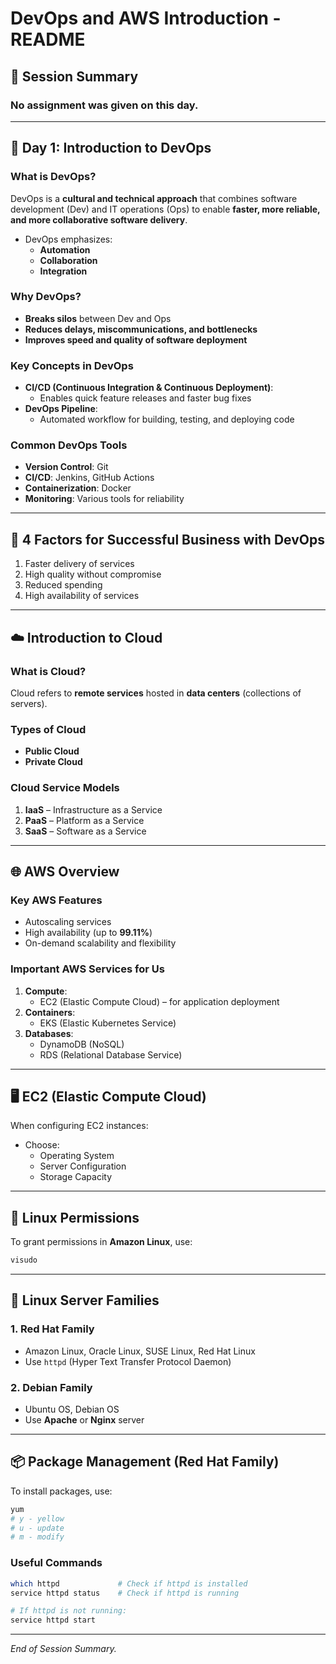 # DevOps and AWS Introduction - README

## 📅 Session Summary

### No assignment was given on this day.

---

## 🧠 Day 1: Introduction to DevOps

### What is DevOps?

DevOps is a **cultural and technical approach** that combines software development (Dev) and IT operations (Ops) to enable **faster, more reliable, and more collaborative software delivery**.

- DevOps emphasizes:
  - **Automation**
  - **Collaboration**
  - **Integration**

### Why DevOps?

- **Breaks silos** between Dev and Ops
- **Reduces delays, miscommunications, and bottlenecks**
- **Improves speed and quality of software deployment**

### Key Concepts in DevOps

- **CI/CD (Continuous Integration & Continuous Deployment)**:
  - Enables quick feature releases and faster bug fixes
- **DevOps Pipeline**:
  - Automated workflow for building, testing, and deploying code

### Common DevOps Tools

- **Version Control**: Git
- **CI/CD**: Jenkins, GitHub Actions
- **Containerization**: Docker
- **Monitoring**: Various tools for reliability

---

## 💼 4 Factors for Successful Business with DevOps

1. Faster delivery of services  
2. High quality without compromise  
3. Reduced spending  
4. High availability of services

---

## ☁️ Introduction to Cloud

### What is Cloud?

Cloud refers to **remote services** hosted in **data centers** (collections of servers).

### Types of Cloud

- **Public Cloud**
- **Private Cloud**

### Cloud Service Models

1. **IaaS** – Infrastructure as a Service  
2. **PaaS** – Platform as a Service  
3. **SaaS** – Software as a Service

---

## 🌐 AWS Overview

### Key AWS Features

- Autoscaling services  
- High availability (up to **99.11%**)  
- On-demand scalability and flexibility

### Important AWS Services for Us

1. **Compute**:
   - EC2 (Elastic Compute Cloud) – for application deployment
2. **Containers**:
   - EKS (Elastic Kubernetes Service)
3. **Databases**:
   - DynamoDB (NoSQL)
   - RDS (Relational Database Service)

---

## 🖥️ EC2 (Elastic Compute Cloud)

When configuring EC2 instances:

- Choose:
  - Operating System
  - Server Configuration
  - Storage Capacity

---

## 🔐 Linux Permissions

To grant permissions in **Amazon Linux**, use:

```bash
visudo
```

---

## 🐧 Linux Server Families

### 1. **Red Hat Family**

- Amazon Linux, Oracle Linux, SUSE Linux, Red Hat Linux
- Use `httpd` (Hyper Text Transfer Protocol Daemon)

### 2. **Debian Family**

- Ubuntu OS, Debian OS
- Use **Apache** or **Nginx** server

---

## 📦 Package Management (Red Hat Family)

To install packages, use:

```bash
yum
# y - yellow
# u - update
# m - modify
```

### Useful Commands

```bash
which httpd             # Check if httpd is installed
service httpd status    # Check if httpd is running

# If httpd is not running:
service httpd start
```

---

*End of Session Summary.*